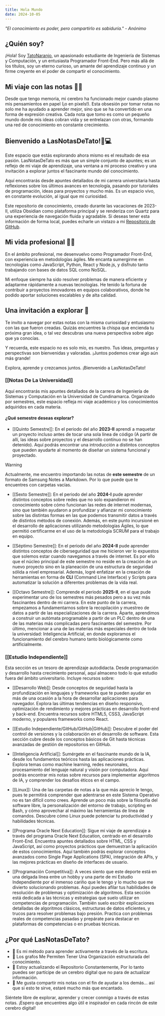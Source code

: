 ```yaml
---
title: Hola Mundo
date: 2024-10-05
---
```


*"El conocimiento es poder, pero compartirlo es sabiduría." - Anónimo*
## ¿Quién soy?

¡Hola! Soy [TatoNaranjo](https://github.com/TatoNaranjo), un apasionado estudiante de Ingeniería de Sistemas y Computación, y un entusiasta Programador Front-End. Pero más allá de los títulos, soy un eterno curioso, un amante del aprendizaje continuo y un firme creyente en el poder de compartir el conocimiento.

## Mi viaje con las notas 📝✨

Desde que tengo memoria, mi cerebro ha funcionado mejor cuando plasmo mis pensamientos en papel (¡o en pixels!). Esta obsesión por tomar notas no solo me ha ayudado a aprender mejor, sino que se ha convertido en una forma de expresión creativa. Cada nota que tomo es como un pequeño mundo donde mis ideas cobran vida y se entrelazan con otras, formando una red de conocimiento en constante crecimiento.

## Bienvenido a LasNotasDeTato!🧠💻

Este espacio que estás explorando ahora mismo es el resultado de esa pasión. LasNotasDeTato es más que un simple conjunto de apuntes; es un reflejo de mi viaje de aprendizaje, una ventana a mi proceso creativo y una invitación a explorar juntos el fascinante mundo del conocimiento.

Aquí encontrarás desde apuntes detallados de mi carrera universitaria hasta reflexiones sobre los últimos avances en tecnología, pasando por tutoriales de programación, ideas para proyectos y mucho más. Es un espacio vivo, en constante evolución, al igual que mi curiosidad.

Este repositorio de conocimiento, creado durante las vacaciones de 2023-II, utiliza Obsidian como plataforma principal y se renderiza con Quartz para una experiencia de navegación fluida y agradable. Si deseas tener esta información de forma local, puedes echarle un vistazo a mi [Repositorio de GitHub](https://github.com/TatoNaranjo/LasNotasDeTato).

## Mi vida profesional 👨‍💻

En el ámbito profesional, me desenvuelvo como Programador Front-End, con experiencia en metodologías ágiles. Me encanta sumergirme en tecnologías como JavaScript, Python, React y Node.js, y disfruto tanto trabajando con bases de datos SQL como NoSQL.

Mi enfoque siempre ha sido resolver problemas de manera eficiente y adaptarme rápidamente a nuevas tecnologías. He tenido la fortuna de contribuir a proyectos innovadores en equipos colaborativos, donde he podido aportar soluciones escalables y de alta calidad.

## Una invitación a explorar 🚀

Te invito a navegar por estas notas con la misma curiosidad y entusiasmo con las que fueron creadas. Quizás encuentres la chispa que encienda tu próxima gran idea, o tal vez descubras una nueva perspectiva sobre algo que ya conocías.

Y recuerda, este espacio no es solo mío, es nuestro. Tus ideas, preguntas y perspectivas son bienvenidas y valoradas. ¡Juntos podemos crear algo aún más grande!

Explora, aprende y crezcamos juntos. ¡Bienvenido a LasNotasDeTato!
### [[Notas De La Universidad]]
Aquí encontrarás mis apuntes detallados de la carrera de Ingeniería de Sistemas y Computación en la Universidad de Cundinamarca. Organizado por semestres, este espacio refleja mi viaje académico y los conocimientos adquiridos en cada materia.

#### ¿Qué semestre deseas explorar?

- [[Quinto Semestre]]: En el periodo del año **2023-II** aprendí a maquetar un proyecto incluso antes de tocar una sola línea de código (A partir de allí, las ideas sobre proyectos y el desarrollo contínuo no se han detenido). Aquí podrás encontrar una introducción a distintos conceptos que pueden ayudarte al momento de diseñar un sistema funcional y proyectado.

>[!Warning]
>Actualmente, me encuentro importando las notas de **este semestre** de un formato de Samsung Notes a Markdown. Por lo que puede que te encuentres con carpetas vacías.

- [[Sexto Semestre]]: En el periodo del año **2024-I** pude aprender distintos conceptos sobre redes que no solo expandieron mi conocimiento sobre cómo funcionan las redes de internet modernas, sino que también ayudaron a profundizar y afianzar mi conocimiento sobre las distintas formas en las que podemos transmitir datos a través de distintos métodos de conexión. Además, en este punto incursioné en el desarrollo de aplicaciones utilizando metodologías Ágiles, lo que permitió certificarme en el uso de la metodología SCRUM para el trabajo en equipo.

- [[Séptimo Semestre]]: En el periodo del año **2024-II** pude aprender distintos conceptos de ciberseguridad que me hicieron ver lo expuestos que solemos estar cuando navegamos a través de internet. Es por ello que el núcleo principal de este semestre no reside en la creación de un nuevo proyecto sino en la planeación de una estructura de seguridad sólida a nivel empresarial. Además, logré enfatizar en la creación de herramientas en forma de **CLI** (Command Line Interface) y Scripts para automatizar la solución a diferentes problemas de la vida real.

- [[Octavo Semestre]]: Comprende el periodo **2025-II**, en el que pude experimentar uno de los semestres más pesados pero a su vez más fascinantes dentro de mi carrera. En este punto de la carrera, empezamos a fundamentarnos sobre la recopilación y muestreo de datos a partir de las especializaciones de la carrera. Aparte, aprendimos a construir un autómata programable a partir de un PLC dentro de una de las materias más complicadas pero fascinantes del semestre. Por último, mencionar a una de las materias más especiales dentro de toda la universidad: Inteligencia Artificial, en donde exploramos el funcionamiento del cerebro humano tanto biológicamente como artificialmente.

### [[Estudio Independiente]]
Esta sección es un tesoro de aprendizaje autodidacta. Desde programación y desarrollo hasta crecimiento personal, aquí almaceno todo lo que estudio fuera del ámbito universitario. Incluye recursos sobre:

- [[Desarrollo Web]]: Desde conceptos de seguridad hasta la profundización en lenguajes y frameworks que te pueden ayudar en más de una ocasión a la hora de desarrollar aplicaciones para navegador. Explora las últimas tendencias en diseño responsivo, optimización de rendimiento y mejores prácticas en desarrollo front-end y back-end. Encuentra recursos sobre HTML5, CSS3, JavaScript moderno, y populares frameworks como React.

- [[Estudio Independiente/GitHub/GitHub|GitHub]]: Descubre el poder del control de versiones y la colaboración en el desarrollo de software. Esta sección cubre desde los conceptos básicos de Git hasta técnicas avanzadas de gestión de repositorios en GitHub.

-  [[Inteligencia Artificial]]: Sumérgete en el fascinante mundo de la IA, desde los fundamentos teóricos hasta las aplicaciones prácticas. Explora temas como machine learning, redes neuronales, procesamiento del lenguaje natural y visión por computadora. Aquí podrás encontrar mis notas sobre recursos para implementar algoritmos de IA, y comprender los desafíos éticos en el campo.

- [[Linux]]: Una de las carpetas de notas a la que más aprecio le tengo, pues te permitirá comprender que adentrarse en este Sistema Operativo no es tan difícil como crees. Aprende un poco más sobre la filosofía del software libre, la personalización del entorno de trabajo, scripting en Bash, y cómo aprovechar al máximo las herramientas de línea de comandos. Descubre cómo Linux puede potenciar tu productividad y habilidades técnicas.

- [[Programa Oracle Next Education]]: Sigue mi viaje de aprendizaje a través del programa Oracle Next Education, centrado en el desarrollo Front-End. Encuentra apuntes detallados sobre HTML, CSS y JavaScript, así como proyectos prácticos que demuestran la aplicación de estos conocimientos. Aquí también podrás explorar conceptos avanzados como Single Page Applications (SPA), integración de APIs, y las mejores prácticas en diseño de interfaces de usuario.

- [[Programación Competitiva]]:  A veces siento que este deporte está en una delgada línea entre un hobby y una parte de mi Estudio Independiente por el inmenso cariño que le tengo y lo mucho que me divierto solucionando problemas. Aquí puedes afilar tus habilidades de resolución de problemas y optimización de algoritmos. Esta sección está dedicada a las técnicas y estrategias que suelo utilizar en competencias de programación. También suelo escribir explicaciones detalladas de algoritmos clásicos, estructuras de datos eficientes, y trucos para resolver problemas bajo presión. Practica con problemas reales de competencias pasadas y prepárate para destacar en plataformas de competencias o en pruebas técnicas.

## ¿Por qué LasNotasDeTato?

- 📝 Es mi método para aprender activamente a través de la escritura.
- 🧠 Los grafos Me Permiten Tener Una Organización estructurada del conocimiento.
- 🌱 Estoy actualizando el Repositorio Constantemente, Por lo tanto puedes ser partícipe de un cerebro digital que no para de actualizar información.
- 🤝 Me gusta compartir mis notas con el fin de ayudar a los demás... así que si esto te sirve, estaré mucho más que encantado.

Siéntete libre de explorar, aprender y crecer conmigo a través de estas notas. ¡Espero que encuentres algo útil e inspirador en cada rincón de este cerebro digital!

